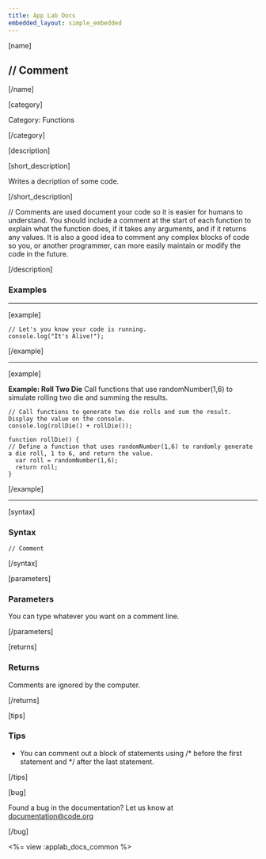 ```yaml
---
title: App Lab Docs
embedded_layout: simple_embedded
---
```


[name]

## // Comment

[/name]

[category]

Category: Functions

[/category]

[description]

[short_description]

Writes a decription of some code.

[/short_description]

// Comments are used document your code so it is easier for humans to understand. You should include a comment at the start of each function to explain what the function does, if it takes any arguments, and if it returns any values. It is also a good idea to comment any complex blocks of code so you, or another programmer, can more easily maintain or modify the code in the future.

[/description]

### Examples
____________________________________________________

[example]

```
// Let's you know your code is running.
console.log("It's Alive!");
```

[/example]

____________________________________________________

[example]

**Example: Roll Two Die** Call functions that use randomNumber(1,6) to simulate rolling two die and summing the results.

```
// Call functions to generate two die rolls and sum the result. Display the value on the console.
console.log(rollDie() + rollDie());

function rollDie() { 
// Define a function that uses randomNumber(1,6) to randomly generate a die roll, 1 to 6, and return the value.
  var roll = randomNumber(1,6);
  return roll;
}
```

[/example]

____________________________________________________

[syntax]

### Syntax

```
// Comment
```

[/syntax]

[parameters]

### Parameters
You can type whatever you want on a comment line.

[/parameters]

[returns]

### Returns
Comments are ignored by the computer.

[/returns]

[tips]

### Tips

- You can comment out a block of statements using /* before the first statement and */ after the last statement.

[/tips]

[bug]

Found a bug in the documentation? Let us know at documentation@code.org

[/bug]

<%= view :applab_docs_common %>

